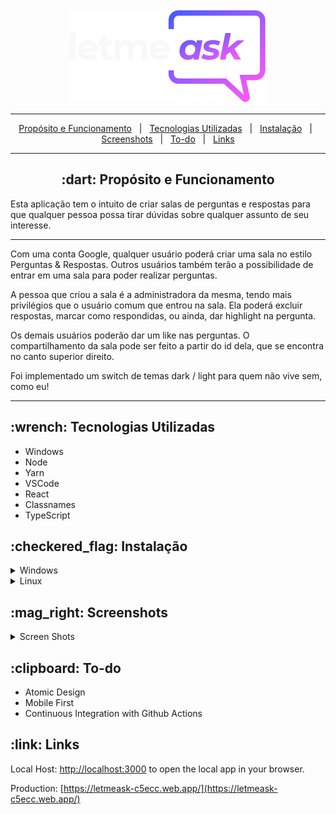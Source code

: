 <div align="center">
    <img src="./src/assets/images/logo-white.svg">
</div>


<hr>
<p align="center">
    <a href="#-dart-propósito-e-funcionamento">Propósito e Funcionamento</a> &#xa0; | &#xa0; 
    <a href="#-wrench-tecnologias-utilizadas-">Tecnologias Utilizadas</a> &#xa0; | &#xa0; 
    <a href="#-checkered_flag-instalação-">Instalação</a> &#xa0; | &#xa0;
    <a href="#----mag_right-screenshots">Screenshots</a> &#xa0; | &#xa0;
    <a href="#-clipboard-to-do">To-do</a> &#xa0; | &#xa0;
    <a href="#-link-links-">Links</a>
</p>


<hr>
<h2 id="proposito" align="center"> :dart: Propósito e Funcionamento</h2>

<p>
    Esta aplicação tem o intuito de criar salas de perguntas e respostas
    para que qualquer pessoa possa tirar dúvidas sobre qualquer assunto
    de seu interesse.
</p>

<hr>

<p>
Com uma conta Google, qualquer usuário poderá criar uma sala no estilo Perguntas & Respostas.
Outros usuários também terão a possibilidade de entrar em uma sala para poder realizar perguntas.
</p>
<p>
A pessoa que criou a sala é a administradora da mesma, tendo mais privilégios que o usuário comum que entrou na sala.
Ela poderá excluir respostas, marcar como respondidas, ou ainda, dar highlight na pergunta.
</p>
<p>
Os demais usuários poderão dar um like nas perguntas.
O compartilhamento da sala pode ser feito a partir do id dela, que se encontra no canto superior direito.
</p>

<p>
Foi implementado um switch de temas dark / light para quem não vive sem, como eu!
</p>

<hr>

<h2> :wrench: Tecnologias Utilizadas </h2>

<ul>
    <li>Windows</li>
    <li>Node</li>
    <li>Yarn</li>
    <li>VSCode</li>
    <li>React</li>
    <li>Classnames</li>
    <li>TypeScript</li>
</ul>

<h2> :checkered_flag: Instalação </h2>

<details>
<summary>Windows</summary>

    1. Download and install Chocolatey:
    Get-ExecutionPolicy
    Set-ExecutionPolicy AllSigned
    Set-ExecutionPolicy Bypass -Scope Process -Force; iex ((New-Object System.Net.WebClient).DownloadString('https://chocolatey.org/install.ps1'))
    
    2. Install nodejs
    choco install -y --force nodejs
    
    3. Install Yarn:
    npm install --global yarn
    
    3. Download this project as .zip and navigate to the folder where yout extract it
    cd /path/to/the/project
    
    4. Run:
    yarn start

</details>


<details>
<summary>Linux</summary>

    1. Install nodejs
    sudo apt-get install curl python-software-properties software-properties-common &&
    curl -sL https://deb.nodesource.com/setup_16.x | sudo bash - &&
    sudo apt-get install nodejs 
    
    2. Install Yarn:
    sudo npm install yarn -g
    
    3. Download this project as .zip and navigate to the folder where yout extract it
    cd /path/to/the/project
    
    4. Run:
    yarn start

</details>

<h2>
    :mag_right: Screenshots
</h2>


<details>
<summary>Screen Shots</summary>


<div>
    <img src="./src/assets/images/letmeask-white.png">
    <img src="./src/assets/images/letmeask-dark.png">
</div>
</details>



<h2> :clipboard: To-do</h2>

<ul>
	<li>Atomic Design</li>
    <li>Mobile First</li>
    <li>Continuous Integration with Github Actions</li>
</ul>





<h2> :link: Links </h2>

Local Host: [http://localhost:3000](http://localhost:3000) to open the local app in your browser.


Production: [https://letmeask-c5ecc.web.app/](https://letmeask-c5ecc.web.app/)
